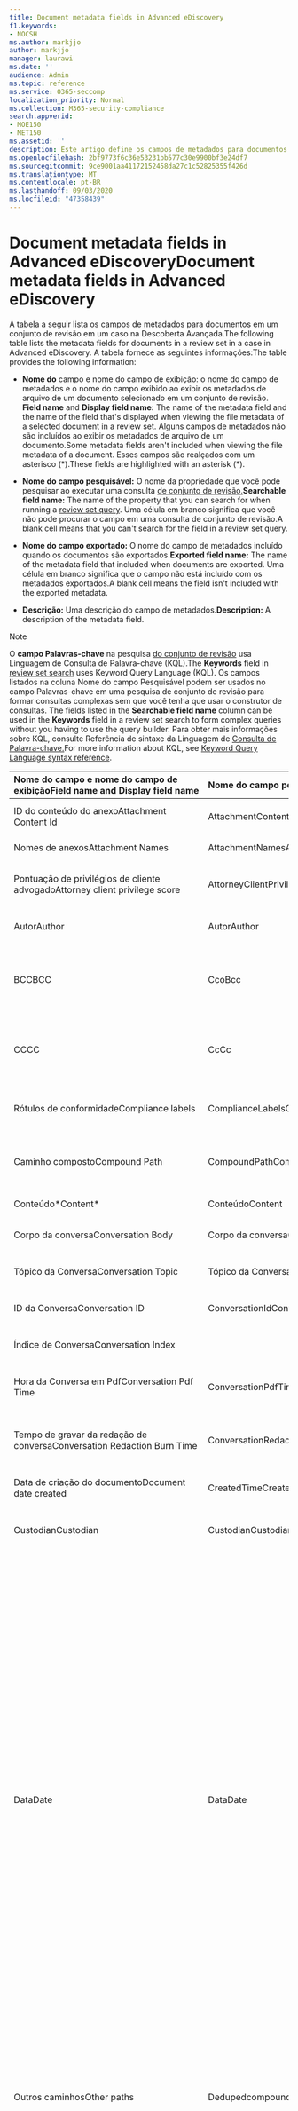 ```yaml
---
title: Document metadata fields in Advanced eDiscovery
f1.keywords:
- NOCSH
ms.author: markjjo
author: markjjo
manager: laurawi
ms.date: ''
audience: Admin
ms.topic: reference
ms.service: O365-seccomp
localization_priority: Normal
ms.collection: M365-security-compliance
search.appverid:
- MOE150
- MET150
ms.assetid: ''
description: Este artigo define os campos de metadados para documentos em um conjunto de revisão em um caso de Descoberta Avançada no Microsoft 365.
ms.openlocfilehash: 2bf9773f6c36e53231bb577c30e9900bf3e24df7
ms.sourcegitcommit: 9ce9001aa41172152458da27c1c52825355f426d
ms.translationtype: MT
ms.contentlocale: pt-BR
ms.lasthandoff: 09/03/2020
ms.locfileid: "47358439"
---
```

# <a name="document-metadata-fields-in-advanced-ediscovery"></a><span data-ttu-id="86519-103">Document metadata fields in Advanced eDiscovery</span><span class="sxs-lookup"><span data-stu-id="86519-103">Document metadata fields in Advanced eDiscovery</span></span>

<span data-ttu-id="86519-104">A tabela a seguir lista os campos de metadados para documentos em um conjunto de revisão em um caso na Descoberta Avançada.</span><span class="sxs-lookup"><span data-stu-id="86519-104">The following table lists the metadata fields for documents in a review set in a case in Advanced eDiscovery.</span></span> <span data-ttu-id="86519-105">A tabela fornece as seguintes informações:</span><span class="sxs-lookup"><span data-stu-id="86519-105">The table provides the following information:</span></span>

- <span data-ttu-id="86519-106">**Nome do** campo e nome do campo de exibição: o nome do campo de metadados e o nome do campo exibido ao exibir os metadados de arquivo de um documento selecionado em um conjunto de revisão. </span><span class="sxs-lookup"><span data-stu-id="86519-106">**Field name** and **Display field name:** The name of the metadata field and the name of the field that's displayed when viewing the file metadata of a selected document in a review set.</span></span> <span data-ttu-id="86519-107">Alguns campos de metadados não são incluídos ao exibir os metadados de arquivo de um documento.</span><span class="sxs-lookup"><span data-stu-id="86519-107">Some metadata fields aren't included when viewing the file metadata of a document.</span></span> <span data-ttu-id="86519-108">Esses campos são realçados com um asterisco (\*).</span><span class="sxs-lookup"><span data-stu-id="86519-108">These fields are highlighted with an asterisk (\*).</span></span>

- <span data-ttu-id="86519-109">**Nome do campo pesquisável:** O nome da propriedade que você pode pesquisar ao executar uma consulta [de conjunto de revisão.](review-set-search.md)</span><span class="sxs-lookup"><span data-stu-id="86519-109">**Searchable field name:** The name of the property that you can search for when running a [review set query](review-set-search.md).</span></span> <span data-ttu-id="86519-110">Uma célula em branco significa que você não pode procurar o campo em uma consulta de conjunto de revisão.</span><span class="sxs-lookup"><span data-stu-id="86519-110">A blank cell means that you can't search for the field in a review set query.</span></span>

- <span data-ttu-id="86519-111">**Nome do campo exportado:** O nome do campo de metadados incluído quando os documentos são exportados.</span><span class="sxs-lookup"><span data-stu-id="86519-111">**Exported field name:** The name of the metadata field that included when documents are exported.</span></span>  <span data-ttu-id="86519-112">Uma célula em branco significa que o campo não está incluído com os metadados exportados.</span><span class="sxs-lookup"><span data-stu-id="86519-112">A blank cell means the field isn't included with the exported metadata.</span></span>

- <span data-ttu-id="86519-113">**Descrição:** Uma descrição do campo de metadados.</span><span class="sxs-lookup"><span data-stu-id="86519-113">**Description:** A description of the metadata field.</span></span>

> [!NOTE]
> <span data-ttu-id="86519-114">O **campo Palavras-chave** na pesquisa [do conjunto de revisão](https://docs.microsoft.com/microsoft-365/compliance/review-set-search) usa Linguagem de Consulta de Palavra-chave (KQL).</span><span class="sxs-lookup"><span data-stu-id="86519-114">The **Keywords** field in [review set search](https://docs.microsoft.com/microsoft-365/compliance/review-set-search) uses Keyword Query Language (KQL).</span></span> <span data-ttu-id="86519-115">Os campos listados na coluna Nome do campo Pesquisável podem ser usados no campo Palavras-chave em uma pesquisa de conjunto de revisão para formar consultas complexas sem que você tenha que usar o construtor de consultas.  </span><span class="sxs-lookup"><span data-stu-id="86519-115">The fields listed in the **Searchable field name** column can be used in the **Keywords** field in a review set search to form complex queries without you having to use the query builder.</span></span> <span data-ttu-id="86519-116">Para obter mais informações sobre KQL, consulte Referência de sintaxe da Linguagem de [Consulta de Palavra-chave.](https://go.microsoft.com/fwlink/?LinkId=269603)</span><span class="sxs-lookup"><span data-stu-id="86519-116">For more information about KQL, see [Keyword Query Language syntax reference](https://go.microsoft.com/fwlink/?LinkId=269603).</span></span>

|<span data-ttu-id="86519-117">**Nome do campo** e **nome do campo de exibição**</span><span class="sxs-lookup"><span data-stu-id="86519-117">**Field name** and **Display field name**</span></span>|<span data-ttu-id="86519-118">**Nome do campo pesquisável**</span><span class="sxs-lookup"><span data-stu-id="86519-118">**Searchable field name**</span></span>|<span data-ttu-id="86519-119">**Nome do campo exportado**</span><span class="sxs-lookup"><span data-stu-id="86519-119">**Exported field name**</span></span>|<span data-ttu-id="86519-120">**Descrição**</span><span class="sxs-lookup"><span data-stu-id="86519-120">**Description**</span></span>|
|:-----|:-----|:-----|:-----|
|<span data-ttu-id="86519-121">ID do conteúdo do anexo</span><span class="sxs-lookup"><span data-stu-id="86519-121">Attachment Content Id</span></span>|<span data-ttu-id="86519-122">AttachmentContentId</span><span class="sxs-lookup"><span data-stu-id="86519-122">AttachmentContentId</span></span>||<span data-ttu-id="86519-123">ID do conteúdo do anexo do item.</span><span class="sxs-lookup"><span data-stu-id="86519-123">Attachment content Id of the item.</span></span>|
|<span data-ttu-id="86519-124">Nomes de anexos</span><span class="sxs-lookup"><span data-stu-id="86519-124">Attachment Names</span></span>|<span data-ttu-id="86519-125">AttachmentNames</span><span class="sxs-lookup"><span data-stu-id="86519-125">AttachmentNames</span></span>|<span data-ttu-id="86519-126">Attachment_Names</span><span class="sxs-lookup"><span data-stu-id="86519-126">Attachment_Names</span></span>|<span data-ttu-id="86519-127">Lista de nomes de anexos.</span><span class="sxs-lookup"><span data-stu-id="86519-127">List of names of attachments.</span></span>|
|<span data-ttu-id="86519-128">Pontuação de privilégios de cliente advogado</span><span class="sxs-lookup"><span data-stu-id="86519-128">Attorney client privilege score</span></span>|<span data-ttu-id="86519-129">AttorneyClientPrivilegeScore</span><span class="sxs-lookup"><span data-stu-id="86519-129">AttorneyClientPrivilegeScore</span></span>||<span data-ttu-id="86519-130">Pontuação de conteúdo do modelo de privilégio advogado-cliente.</span><span class="sxs-lookup"><span data-stu-id="86519-130">Attorney-client privilege model content score.</span></span>|
|<span data-ttu-id="86519-131">Autor</span><span class="sxs-lookup"><span data-stu-id="86519-131">Author</span></span>|<span data-ttu-id="86519-132">Autor</span><span class="sxs-lookup"><span data-stu-id="86519-132">Author</span></span>|<span data-ttu-id="86519-133">Doc_authors</span><span class="sxs-lookup"><span data-stu-id="86519-133">Doc_authors</span></span>|<span data-ttu-id="86519-134">Autor dos metadados do documento.</span><span class="sxs-lookup"><span data-stu-id="86519-134">Author from the document metadata.</span></span>|
|<span data-ttu-id="86519-135">BCC</span><span class="sxs-lookup"><span data-stu-id="86519-135">BCC</span></span>|<span data-ttu-id="86519-136">Cco</span><span class="sxs-lookup"><span data-stu-id="86519-136">Bcc</span></span>|<span data-ttu-id="86519-137">Email_bcc</span><span class="sxs-lookup"><span data-stu-id="86519-137">Email_bcc</span></span>|<span data-ttu-id="86519-138">Campo Cc para tipos de mensagem.</span><span class="sxs-lookup"><span data-stu-id="86519-138">Bcc field for message types.</span></span> <span data-ttu-id="86519-139">O formato é **DisplayName \<SMTPAddress>**.</span><span class="sxs-lookup"><span data-stu-id="86519-139">Format is **DisplayName \<SMTPAddress>**.</span></span>|
|<span data-ttu-id="86519-140">CC</span><span class="sxs-lookup"><span data-stu-id="86519-140">CC</span></span>|<span data-ttu-id="86519-141">Cc</span><span class="sxs-lookup"><span data-stu-id="86519-141">Cc</span></span>|<span data-ttu-id="86519-142">Email_cc</span><span class="sxs-lookup"><span data-stu-id="86519-142">Email_cc</span></span>|<span data-ttu-id="86519-143">Campo Cc para tipos de mensagem.</span><span class="sxs-lookup"><span data-stu-id="86519-143">Cc field for message types.</span></span> <span data-ttu-id="86519-144">O formato é **DisplayName \<SMTPAddress>**.</span><span class="sxs-lookup"><span data-stu-id="86519-144">Format is **DisplayName \<SMTPAddress>**.</span></span>|
|<span data-ttu-id="86519-145">Rótulos de conformidade</span><span class="sxs-lookup"><span data-stu-id="86519-145">Compliance labels</span></span>|<span data-ttu-id="86519-146">ComplianceLabels</span><span class="sxs-lookup"><span data-stu-id="86519-146">ComplianceLabels</span></span>|<span data-ttu-id="86519-147">Compliance_labels</span><span class="sxs-lookup"><span data-stu-id="86519-147">Compliance_labels</span></span>|<span data-ttu-id="86519-148">[Rótulos de](retention.md) retenção aplicados ao conteúdo no Office 365.</span><span class="sxs-lookup"><span data-stu-id="86519-148">[Retention labels](retention.md) applied to content in Office 365.</span></span>|
|<span data-ttu-id="86519-149">Caminho composto</span><span class="sxs-lookup"><span data-stu-id="86519-149">Compound Path</span></span>|<span data-ttu-id="86519-150">CompoundPath</span><span class="sxs-lookup"><span data-stu-id="86519-150">CompoundPath</span></span>|<span data-ttu-id="86519-151">Compound_path</span><span class="sxs-lookup"><span data-stu-id="86519-151">Compound_path</span></span>|<span data-ttu-id="86519-152">Caminho acessível para humanos que descreve a origem do item.</span><span class="sxs-lookup"><span data-stu-id="86519-152">Human readable path that describes the source of the item.</span></span>|
|<span data-ttu-id="86519-153">Conteúdo\*</span><span class="sxs-lookup"><span data-stu-id="86519-153">Content\*</span></span>|<span data-ttu-id="86519-154">Conteúdo</span><span class="sxs-lookup"><span data-stu-id="86519-154">Content</span></span>||<span data-ttu-id="86519-155">Texto extraído do item.</span><span class="sxs-lookup"><span data-stu-id="86519-155">Extracted text of the item.</span></span>|
|<span data-ttu-id="86519-156">Corpo da conversa</span><span class="sxs-lookup"><span data-stu-id="86519-156">Conversation Body</span></span>|<span data-ttu-id="86519-157">Corpo da conversa</span><span class="sxs-lookup"><span data-stu-id="86519-157">Conversation Body</span></span>||<span data-ttu-id="86519-158">Corpo da conversa do item.</span><span class="sxs-lookup"><span data-stu-id="86519-158">Conversation body of the item.</span></span>|
|<span data-ttu-id="86519-159">Tópico da Conversa</span><span class="sxs-lookup"><span data-stu-id="86519-159">Conversation Topic</span></span>|<span data-ttu-id="86519-160">Tópico da Conversa</span><span class="sxs-lookup"><span data-stu-id="86519-160">Conversation Topic</span></span>||<span data-ttu-id="86519-161">Tópico de conversa do item.</span><span class="sxs-lookup"><span data-stu-id="86519-161">Conversation topic of the item.</span></span>|
|<span data-ttu-id="86519-162">ID da Conversa</span><span class="sxs-lookup"><span data-stu-id="86519-162">Conversation ID</span></span>|<span data-ttu-id="86519-163">ConversationId</span><span class="sxs-lookup"><span data-stu-id="86519-163">ConversationId</span></span>|<span data-ttu-id="86519-164">Conversation_ID</span><span class="sxs-lookup"><span data-stu-id="86519-164">Conversation_ID</span></span>|<span data-ttu-id="86519-165">ID da conversa da mensagem.</span><span class="sxs-lookup"><span data-stu-id="86519-165">Conversation Id from the message.</span></span>|
|<span data-ttu-id="86519-166">Índice de Conversa</span><span class="sxs-lookup"><span data-stu-id="86519-166">Conversation Index</span></span>||<span data-ttu-id="86519-167">Conversation_index</span><span class="sxs-lookup"><span data-stu-id="86519-167">Conversation_index</span></span>|<span data-ttu-id="86519-168">Índice de conversa da mensagem.</span><span class="sxs-lookup"><span data-stu-id="86519-168">Conversation index from the message.</span></span>|
|<span data-ttu-id="86519-169">Hora da Conversa em Pdf</span><span class="sxs-lookup"><span data-stu-id="86519-169">Conversation Pdf Time</span></span>|<span data-ttu-id="86519-170">ConversationPdfTime</span><span class="sxs-lookup"><span data-stu-id="86519-170">ConversationPdfTime</span></span>||<span data-ttu-id="86519-171">Data em que a versão em PDF da conversa foi criada.</span><span class="sxs-lookup"><span data-stu-id="86519-171">Date when the PDF version of the conversation was created.</span></span>|
|<span data-ttu-id="86519-172">Tempo de gravar da redação de conversa</span><span class="sxs-lookup"><span data-stu-id="86519-172">Conversation Redaction Burn Time</span></span>|<span data-ttu-id="86519-173">ConversationRedactionBurnTime</span><span class="sxs-lookup"><span data-stu-id="86519-173">ConversationRedactionBurnTime</span></span>||<span data-ttu-id="86519-174">Data em que a versão em PDF da conversa foi criada para Chat.</span><span class="sxs-lookup"><span data-stu-id="86519-174">Date when the PDF version of the conversation was created for Chat.</span></span>|
|<span data-ttu-id="86519-175">Data de criação do documento</span><span class="sxs-lookup"><span data-stu-id="86519-175">Document date created</span></span>|<span data-ttu-id="86519-176">CreatedTime</span><span class="sxs-lookup"><span data-stu-id="86519-176">CreatedTime</span></span>|<span data-ttu-id="86519-177">Doc_date_created</span><span class="sxs-lookup"><span data-stu-id="86519-177">Doc_date_created</span></span>|<span data-ttu-id="86519-178">Criar data a partir de metadados do documento.</span><span class="sxs-lookup"><span data-stu-id="86519-178">Create date from document metadata.</span></span>|
|<span data-ttu-id="86519-179">Custodian</span><span class="sxs-lookup"><span data-stu-id="86519-179">Custodian</span></span>|<span data-ttu-id="86519-180">Custodian</span><span class="sxs-lookup"><span data-stu-id="86519-180">Custodian</span></span>|<span data-ttu-id="86519-181">Custodian</span><span class="sxs-lookup"><span data-stu-id="86519-181">Custodian</span></span>|<span data-ttu-id="86519-182">Nome do custodiatário ao que o item estava associado.</span><span class="sxs-lookup"><span data-stu-id="86519-182">Name of the custodian the item was associated with.</span></span>|
|<span data-ttu-id="86519-183">Data</span><span class="sxs-lookup"><span data-stu-id="86519-183">Date</span></span>|<span data-ttu-id="86519-184">Data</span><span class="sxs-lookup"><span data-stu-id="86519-184">Date</span></span>|<span data-ttu-id="86519-185">Data</span><span class="sxs-lookup"><span data-stu-id="86519-185">Date</span></span>|<span data-ttu-id="86519-186">Data é um campo calculado que depende do tipo de arquivo.</span><span class="sxs-lookup"><span data-stu-id="86519-186">Date is a computed field that depends on the file type.</span></span><br /><br /><span data-ttu-id="86519-187">Email: Data de envio</span><span class="sxs-lookup"><span data-stu-id="86519-187">Email: Sent date</span></span><br /><span data-ttu-id="86519-188">Anexos de email: data da última modificação do documento; se não estiver disponível, a data de envio do pai</span><span class="sxs-lookup"><span data-stu-id="86519-188">Email attachments: Last modified date of the document;if not available, the parent's Sent date</span></span><br /><span data-ttu-id="86519-189">Documentos incorporados: data da última modificação do documento; se não estiver disponível, a data da última modificação do pai</span><span class="sxs-lookup"><span data-stu-id="86519-189">Embedded documents: Last modified date of the document; if not available, the parent's last modified date</span></span><br /><span data-ttu-id="86519-190">Documentos SPO (inclui anexos modernos): data da última modificação do SharePoint; se não estiver disponível, os documentos foram modificados pela última vez</span><span class="sxs-lookup"><span data-stu-id="86519-190">SPO documents (includes modern attachments): SharePoint Last modified date; if not available, the documents last modified date</span></span><br /><span data-ttu-id="86519-191">Documentos que não são do Office 365: Data da última modificação</span><span class="sxs-lookup"><span data-stu-id="86519-191">Non-Office 365 documents: Last modified date</span></span><br /><span data-ttu-id="86519-192">Reuniões: Data de início da reunião</span><span class="sxs-lookup"><span data-stu-id="86519-192">Meetings: Meeting start date</span></span><br /><span data-ttu-id="86519-193">VoiceMail: Data de enviado</span><span class="sxs-lookup"><span data-stu-id="86519-193">VoiceMail: Sent date</span></span><br /><span data-ttu-id="86519-194">IM: Data de enviado</span><span class="sxs-lookup"><span data-stu-id="86519-194">IM: Sent date</span></span>|
|<span data-ttu-id="86519-195">Outros caminhos</span><span class="sxs-lookup"><span data-stu-id="86519-195">Other paths</span></span>|<span data-ttu-id="86519-196">Dedupedcompoundpath</span><span class="sxs-lookup"><span data-stu-id="86519-196">Dedupedcompoundpath</span></span>|<span data-ttu-id="86519-197">Deduped_compound_path</span><span class="sxs-lookup"><span data-stu-id="86519-197">Deduped_compound_path</span></span>|<span data-ttu-id="86519-198">Lista de caminhos compostos de documentos que são duplicatas exatas (email: com base no conteúdo, documentos: com base no hash).</span><span class="sxs-lookup"><span data-stu-id="86519-198">List of compound paths of documents that are exact duplicates (email: based on content, documents: based on hash).</span></span>|
|<span data-ttu-id="86519-199">Outros custodiantes</span><span class="sxs-lookup"><span data-stu-id="86519-199">Other custodians</span></span>|<span data-ttu-id="86519-200">DedupedCustodians</span><span class="sxs-lookup"><span data-stu-id="86519-200">DedupedCustodians</span></span>|<span data-ttu-id="86519-201">Deduped_custodians</span><span class="sxs-lookup"><span data-stu-id="86519-201">Deduped_custodians</span></span>|<span data-ttu-id="86519-202">Lista de custodiantes de documentos que são duplicatas exatas (para email, com base no conteúdo; para documentos, com base no hash).</span><span class="sxs-lookup"><span data-stu-id="86519-202">List of custodians of documents that are exact duplicates (for email, based on content; for documents, based on hash).</span></span>|
|<span data-ttu-id="86519-203">Outras IDs de arquivo</span><span class="sxs-lookup"><span data-stu-id="86519-203">Other file IDs</span></span>|<span data-ttu-id="86519-204">DedupedFileIds</span><span class="sxs-lookup"><span data-stu-id="86519-204">DedupedFileIds</span></span>|<span data-ttu-id="86519-205">Deduped_file_IDs</span><span class="sxs-lookup"><span data-stu-id="86519-205">Deduped_file_IDs</span></span>|<span data-ttu-id="86519-206">Lista de IDs de arquivo de documentos que são duplicatas exatas (para email, com base no conteúdo; para documentos, com base no hash).</span><span class="sxs-lookup"><span data-stu-id="86519-206">List of file IDs of documents that are exact duplicates (for email, based on content; for documents, based on hash).</span></span>|
|<span data-ttu-id="86519-207">Comentários do documento</span><span class="sxs-lookup"><span data-stu-id="86519-207">Document comments</span></span>|<span data-ttu-id="86519-208">DocComments</span><span class="sxs-lookup"><span data-stu-id="86519-208">DocComments</span></span>|<span data-ttu-id="86519-209">Doc_comments</span><span class="sxs-lookup"><span data-stu-id="86519-209">Doc_comments</span></span>|<span data-ttu-id="86519-210">Comentários dos metadados do documento.</span><span class="sxs-lookup"><span data-stu-id="86519-210">Comments from the document metadata.</span></span>|
|<span data-ttu-id="86519-211">Empresa do documento</span><span class="sxs-lookup"><span data-stu-id="86519-211">Document company</span></span>||<span data-ttu-id="86519-212">Doc_company</span><span class="sxs-lookup"><span data-stu-id="86519-212">Doc_company</span></span>|<span data-ttu-id="86519-213">Empresa dos metadados do documento.</span><span class="sxs-lookup"><span data-stu-id="86519-213">Company from the document metadata.</span></span>|
|<span data-ttu-id="86519-214">DocIndex\*</span><span class="sxs-lookup"><span data-stu-id="86519-214">DocIndex\*</span></span>|||<span data-ttu-id="86519-215">O índice na família.</span><span class="sxs-lookup"><span data-stu-id="86519-215">The index in the family.</span></span> <span data-ttu-id="86519-216">**-1** ou **0** significa que é a raiz.</span><span class="sxs-lookup"><span data-stu-id="86519-216">**-1** or **0** means it is the root.</span></span>|
|<span data-ttu-id="86519-217">Palavras-chave do documento</span><span class="sxs-lookup"><span data-stu-id="86519-217">Document keywords</span></span>||<span data-ttu-id="86519-218">Doc_keywords</span><span class="sxs-lookup"><span data-stu-id="86519-218">Doc_keywords</span></span>|<span data-ttu-id="86519-219">Palavras-chave dos metadados do documento.</span><span class="sxs-lookup"><span data-stu-id="86519-219">Keywords from the document metadata.</span></span>|
|<span data-ttu-id="86519-220">Documento modificado por</span><span class="sxs-lookup"><span data-stu-id="86519-220">Document modified by</span></span>||<span data-ttu-id="86519-221">Doc_modified_by</span><span class="sxs-lookup"><span data-stu-id="86519-221">Doc_modified_by</span></span>|<span data-ttu-id="86519-222">Data da última modificação dos metadados do documento.</span><span class="sxs-lookup"><span data-stu-id="86519-222">Last modified date by from document metadata.</span></span>|
|<span data-ttu-id="86519-223">Revisão de Documento</span><span class="sxs-lookup"><span data-stu-id="86519-223">Document Revision</span></span>||<span data-ttu-id="86519-224">Doc_revision</span><span class="sxs-lookup"><span data-stu-id="86519-224">Doc_revision</span></span>|<span data-ttu-id="86519-225">Revisão dos metadados do documento.</span><span class="sxs-lookup"><span data-stu-id="86519-225">Revision from the document metadata.</span></span>|
|<span data-ttu-id="86519-226">Assunto do documento</span><span class="sxs-lookup"><span data-stu-id="86519-226">Document subject</span></span>||<span data-ttu-id="86519-227">Doc_subject</span><span class="sxs-lookup"><span data-stu-id="86519-227">Doc_subject</span></span>|<span data-ttu-id="86519-228">Assunto dos metadados do documento.</span><span class="sxs-lookup"><span data-stu-id="86519-228">Subject from the document metadata.</span></span>|
|<span data-ttu-id="86519-229">Modelo de documento</span><span class="sxs-lookup"><span data-stu-id="86519-229">Document template</span></span>||<span data-ttu-id="86519-230">Doc_template</span><span class="sxs-lookup"><span data-stu-id="86519-230">Doc_template</span></span>|<span data-ttu-id="86519-231">Modelo dos metadados do documento.</span><span class="sxs-lookup"><span data-stu-id="86519-231">Template from the document metadata.</span></span>|
|<span data-ttu-id="86519-232">Tema dominante</span><span class="sxs-lookup"><span data-stu-id="86519-232">Dominant theme</span></span>|<span data-ttu-id="86519-233">DominantTheme</span><span class="sxs-lookup"><span data-stu-id="86519-233">DominantTheme</span></span>|<span data-ttu-id="86519-234">Dominant_theme</span><span class="sxs-lookup"><span data-stu-id="86519-234">Dominant_theme</span></span>|<span data-ttu-id="86519-235">Tema dominante conforme calculado para análise.</span><span class="sxs-lookup"><span data-stu-id="86519-235">Dominant theme as calculated for analytics.</span></span>|
|<span data-ttu-id="86519-236">Subconjunto duplicado</span><span class="sxs-lookup"><span data-stu-id="86519-236">Duplicate subset</span></span>||<span data-ttu-id="86519-237">Duplicate_subset</span><span class="sxs-lookup"><span data-stu-id="86519-237">Duplicate_subset</span></span>|<span data-ttu-id="86519-238">ID de grupo para duplicatas exatas.</span><span class="sxs-lookup"><span data-stu-id="86519-238">Group ID for exact duplicates.</span></span>|
|<span data-ttu-id="86519-239">EmailAction\*</span><span class="sxs-lookup"><span data-stu-id="86519-239">EmailAction\*</span></span>||<span data-ttu-id="86519-240">Email_action</span><span class="sxs-lookup"><span data-stu-id="86519-240">Email_action</span></span>|<span data-ttu-id="86519-241">Os valores são **None**, **Reply** ou **Forward**; com base na linha de assunto de uma mensagem.</span><span class="sxs-lookup"><span data-stu-id="86519-241">Values are **None**, **Reply**, or **Forward**; based on the subject line of a message.</span></span>|
|<span data-ttu-id="86519-242">Recibo de entrega de email</span><span class="sxs-lookup"><span data-stu-id="86519-242">Email Delivery Receipt</span></span>||<span data-ttu-id="86519-243">Email_delivery_receipt</span><span class="sxs-lookup"><span data-stu-id="86519-243">Email_delivery_receipt</span></span>|<span data-ttu-id="86519-244">Endereço de email fornecido nos Internet Headers para confirmação de entrega.</span><span class="sxs-lookup"><span data-stu-id="86519-244">Email address supplied in Internet Headers for delivery receipt.</span></span>|
|<span data-ttu-id="86519-245">Importance</span><span class="sxs-lookup"><span data-stu-id="86519-245">Importance</span></span>|<span data-ttu-id="86519-246">EmailImportance</span><span class="sxs-lookup"><span data-stu-id="86519-246">EmailImportance</span></span>|<span data-ttu-id="86519-247">Email_importance</span><span class="sxs-lookup"><span data-stu-id="86519-247">Email_importance</span></span>|<span data-ttu-id="86519-248">Importância da mensagem: **0** - Baixa; **1** - Normal; **2** - Alto</span><span class="sxs-lookup"><span data-stu-id="86519-248">Importance of the message: **0** - Low; **1** - Normal; **2** - High</span></span>|
|<span data-ttu-id="86519-249">EmailLevel\*</span><span class="sxs-lookup"><span data-stu-id="86519-249">EmailLevel\*</span></span>||<span data-ttu-id="86519-250">Email_level</span><span class="sxs-lookup"><span data-stu-id="86519-250">Email_level</span></span>|<span data-ttu-id="86519-251">Indica o nível de uma mensagem dentro do thread de email ao que ela pertence; os anexos herdam o valor da mensagem pai.</span><span class="sxs-lookup"><span data-stu-id="86519-251">Indicates a message's level within the email thread it belongs to; attachments inherit its parent message's value.</span></span>|
|<span data-ttu-id="86519-252">ID da Mensagem de Email</span><span class="sxs-lookup"><span data-stu-id="86519-252">Email Message Id</span></span>||<span data-ttu-id="86519-253">Email_message_ID</span><span class="sxs-lookup"><span data-stu-id="86519-253">Email_message_ID</span></span>|<span data-ttu-id="86519-254">ID de mensagem da Internet da mensagem.</span><span class="sxs-lookup"><span data-stu-id="86519-254">Internet message Id from the message.</span></span>|
|<span data-ttu-id="86519-255">EmailReadReceipt\*</span><span class="sxs-lookup"><span data-stu-id="86519-255">EmailReadReceipt\*</span></span>||<span data-ttu-id="86519-256">Email_read_receipt</span><span class="sxs-lookup"><span data-stu-id="86519-256">Email_read_receipt</span></span>|<span data-ttu-id="86519-257">Endereço de email fornecido nos Internet Headers para confirmação de leitura.</span><span class="sxs-lookup"><span data-stu-id="86519-257">Email address supplied in Internet Headers for read receipt.</span></span>|
|<span data-ttu-id="86519-258">Segurança de Email</span><span class="sxs-lookup"><span data-stu-id="86519-258">Email Security</span></span>|<span data-ttu-id="86519-259">EmailSecurity</span><span class="sxs-lookup"><span data-stu-id="86519-259">EmailSecurity</span></span>|<span data-ttu-id="86519-260">Email_security</span><span class="sxs-lookup"><span data-stu-id="86519-260">Email_security</span></span>|<span data-ttu-id="86519-261">Configuração de segurança da mensagem: **0** - Nenhum; **1** - Assinado; **2** - Criptografado; **3** - Criptografado e assinado.</span><span class="sxs-lookup"><span data-stu-id="86519-261">Security setting of the message: **0** - None; **1** - Signed; **2** -  Encrypted; **3** -  Encrypted and signed.</span></span>|
|<span data-ttu-id="86519-262">Sensibilidade de Email</span><span class="sxs-lookup"><span data-stu-id="86519-262">Email Sensitivity</span></span>|<span data-ttu-id="86519-263">EmailSensitivity</span><span class="sxs-lookup"><span data-stu-id="86519-263">EmailSensitivity</span></span>|<span data-ttu-id="86519-264">email_sensitivity</span><span class="sxs-lookup"><span data-stu-id="86519-264">email_sensitivity</span></span>|<span data-ttu-id="86519-265">Configuração de sensibilidade da mensagem: **0** - Nenhum; **1** Pessoal; **2** - Particular; **3** - CompanyConfidential.</span><span class="sxs-lookup"><span data-stu-id="86519-265">Sensitivity setting of the message: **0** - None; **1** Personal; **2** - Private; **3** - CompanyConfidential.</span></span>|
|<span data-ttu-id="86519-266">Conjunto de emails</span><span class="sxs-lookup"><span data-stu-id="86519-266">Email set</span></span>|<span data-ttu-id="86519-267">EmailSet</span><span class="sxs-lookup"><span data-stu-id="86519-267">EmailSet</span></span>|<span data-ttu-id="86519-268">Email_set</span><span class="sxs-lookup"><span data-stu-id="86519-268">Email_set</span></span>|<span data-ttu-id="86519-269">ID do grupo para todas as mensagens no mesmo conjunto de emails.</span><span class="sxs-lookup"><span data-stu-id="86519-269">Group ID for all messages in the same email set.</span></span>|
|<span data-ttu-id="86519-270">EmailThread\*</span><span class="sxs-lookup"><span data-stu-id="86519-270">EmailThread\*</span></span>||<span data-ttu-id="86519-271">Email_thread</span><span class="sxs-lookup"><span data-stu-id="86519-271">Email_thread</span></span>|<span data-ttu-id="86519-272">Posição da mensagem dentro do conjunto de emails; consiste em IDs de nó da raiz para a mensagem atual e são separadas por pontos (.).</span><span class="sxs-lookup"><span data-stu-id="86519-272">Position of the message within the email set; consists of node IDs from the root to the current message and are separated by periods (.).</span></span>|
|<span data-ttu-id="86519-273">Tipo de conteúdo extraído</span><span class="sxs-lookup"><span data-stu-id="86519-273">Extracted content type</span></span>||<span data-ttu-id="86519-274">Extracted_content_type</span><span class="sxs-lookup"><span data-stu-id="86519-274">Extracted_content_type</span></span>|<span data-ttu-id="86519-275">Tipo de conteúdo extraído, na forma de tipo mime; por exemplo, **image/jpeg**</span><span class="sxs-lookup"><span data-stu-id="86519-275">Extracted content type, in the form of mime type; for example, **image/jpeg**</span></span>|
|<span data-ttu-id="86519-276">ExtractedTextLength\*</span><span class="sxs-lookup"><span data-stu-id="86519-276">ExtractedTextLength\*</span></span>||<span data-ttu-id="86519-277">Extracted_text_length</span><span class="sxs-lookup"><span data-stu-id="86519-277">Extracted_text_length</span></span>|<span data-ttu-id="86519-278">Número de caracteres no texto extraído.</span><span class="sxs-lookup"><span data-stu-id="86519-278">Number of characters in the extracted text.</span></span>|
|<span data-ttu-id="86519-279">Pontuação de relevância da família Problema de caso 1\*</span><span class="sxs-lookup"><span data-stu-id="86519-279">Family relevance score Case issue 1\*</span></span>||<span data-ttu-id="86519-280">Family_relevance_score_case_issue_1</span><span class="sxs-lookup"><span data-stu-id="86519-280">Family_relevance_score_case_issue_1</span></span>|<span data-ttu-id="86519-281">Pontuação de relevância da família Problema de caso 1 da Relevância.</span><span class="sxs-lookup"><span data-stu-id="86519-281">Family relevance score Case issue 1 from Relevance.</span></span>|
|<span data-ttu-id="86519-282">FamilyDuplicateSet\*</span><span class="sxs-lookup"><span data-stu-id="86519-282">FamilyDuplicateSet\*</span></span>||<span data-ttu-id="86519-283">Family_duplicate_set</span><span class="sxs-lookup"><span data-stu-id="86519-283">Family_duplicate_set</span></span>|<span data-ttu-id="86519-284">Identificador numérico para famílias que são duplicatas exatas umas das outras (mesmo conteúdo e todos os mesmos anexos).</span><span class="sxs-lookup"><span data-stu-id="86519-284">Numeric identifier for families that are exact duplicates of each other (same content and all the same attachments).</span></span>|
|<span data-ttu-id="86519-285">ID da Família</span><span class="sxs-lookup"><span data-stu-id="86519-285">Family ID</span></span>|<span data-ttu-id="86519-286">FamilyId</span><span class="sxs-lookup"><span data-stu-id="86519-286">FamilyId</span></span>|<span data-ttu-id="86519-287">Family_ID</span><span class="sxs-lookup"><span data-stu-id="86519-287">Family_ID</span></span>|<span data-ttu-id="86519-288">A ID de família reúne todos os itens; para email, isso inclui a mensagem e todos os anexos; para documentos, isso inclui o documento e todos os itens incorporados.</span><span class="sxs-lookup"><span data-stu-id="86519-288">Family Id groups together all items; for email, this includes the message and all attachments; for documents, this includes the document and any embedded items.</span></span>|
|<span data-ttu-id="86519-289">Tamanho da Família</span><span class="sxs-lookup"><span data-stu-id="86519-289">Family Size</span></span>||<span data-ttu-id="86519-290">Family_size</span><span class="sxs-lookup"><span data-stu-id="86519-290">Family_size</span></span>|<span data-ttu-id="86519-291">Número de documentos na família.</span><span class="sxs-lookup"><span data-stu-id="86519-291">Number of documents in the family.</span></span>|
|<span data-ttu-id="86519-292">Pontuação de relevância do arquivo Problema de caso 1\*</span><span class="sxs-lookup"><span data-stu-id="86519-292">File relevance score Case issue 1\*</span></span>||<span data-ttu-id="86519-293">File_relevance_score_case_issue_1</span><span class="sxs-lookup"><span data-stu-id="86519-293">File_relevance_score_case_issue_1</span></span>|<span data-ttu-id="86519-294">Pontuação de relevância do arquivo Problema de ocorrência 1 da Relevância.</span><span class="sxs-lookup"><span data-stu-id="86519-294">File relevance score Case issue 1 from Relevance.</span></span>|
|<span data-ttu-id="86519-295">Classe file</span><span class="sxs-lookup"><span data-stu-id="86519-295">File class</span></span>|<span data-ttu-id="86519-296">FileClass</span><span class="sxs-lookup"><span data-stu-id="86519-296">FileClass</span></span>|<span data-ttu-id="86519-297">File_class</span><span class="sxs-lookup"><span data-stu-id="86519-297">File_class</span></span>|<span data-ttu-id="86519-298">Para conteúdo do SharePoint e do OneDrive: **Documento**; para conteúdo do Exchange: **Email** ou **Anexo.**</span><span class="sxs-lookup"><span data-stu-id="86519-298">For content from SharePoint and OneDrive: **Document**; for content from Exchange: **Email** or **Attachment**.</span></span>|
|<span data-ttu-id="86519-299">ID do arquivo</span><span class="sxs-lookup"><span data-stu-id="86519-299">File ID</span></span>|<span data-ttu-id="86519-300">FileId</span><span class="sxs-lookup"><span data-stu-id="86519-300">FileId</span></span>|<span data-ttu-id="86519-301">File_ID</span><span class="sxs-lookup"><span data-stu-id="86519-301">File_ID</span></span>|<span data-ttu-id="86519-302">Identificador de documento exclusivo dentro da ocorrência.</span><span class="sxs-lookup"><span data-stu-id="86519-302">Document identifier unique within the case.</span></span>|
|<span data-ttu-id="86519-303">Data de criação do sistema de arquivos</span><span class="sxs-lookup"><span data-stu-id="86519-303">File system date created</span></span>||<span data-ttu-id="86519-304">File_system_date_created</span><span class="sxs-lookup"><span data-stu-id="86519-304">File_system_date_created</span></span>|<span data-ttu-id="86519-305">Data de criação do sistema de arquivos (aplica-se somente a dados que não são do Office 365).</span><span class="sxs-lookup"><span data-stu-id="86519-305">Created date from file system (only applies to non-Office 365 data).</span></span>|
|<span data-ttu-id="86519-306">Data de modificação do sistema de arquivos</span><span class="sxs-lookup"><span data-stu-id="86519-306">File system date modified</span></span>||<span data-ttu-id="86519-307">File_system_date_modified</span><span class="sxs-lookup"><span data-stu-id="86519-307">File_system_date_modified</span></span>|<span data-ttu-id="86519-308">Data de modificação do sistema de arquivos (aplica-se somente a dados que não são do Office 365).</span><span class="sxs-lookup"><span data-stu-id="86519-308">Modified date from file system (only applies to non-Office 365 data).</span></span>|
|<span data-ttu-id="86519-309">Tipo de arquivo</span><span class="sxs-lookup"><span data-stu-id="86519-309">File Type</span></span>|<span data-ttu-id="86519-310">FileType</span><span class="sxs-lookup"><span data-stu-id="86519-310">FileType</span></span>||<span data-ttu-id="86519-311">Tipo de arquivo do item com base na extensão do arquivo.</span><span class="sxs-lookup"><span data-stu-id="86519-311">File type of the item based on file extension.</span></span>|
|<span data-ttu-id="86519-312">ID do Grupo</span><span class="sxs-lookup"><span data-stu-id="86519-312">Group Id</span></span>| <span data-ttu-id="86519-313">GroupID</span><span class="sxs-lookup"><span data-stu-id="86519-313">GroupID</span></span>|  |<span data-ttu-id="86519-314">ID do grupo para conteúdo agrupado.</span><span class="sxs-lookup"><span data-stu-id="86519-314">Group ID for grouped content.</span></span>|
|<span data-ttu-id="86519-315">Tem anexo</span><span class="sxs-lookup"><span data-stu-id="86519-315">Has attachment</span></span>|<span data-ttu-id="86519-316">HasAttachment</span><span class="sxs-lookup"><span data-stu-id="86519-316">HasAttachment</span></span>|<span data-ttu-id="86519-317">Email_has_attachment</span><span class="sxs-lookup"><span data-stu-id="86519-317">Email_has_attachment</span></span>|<span data-ttu-id="86519-318">Indica se a mensagem tem anexos ou não.</span><span class="sxs-lookup"><span data-stu-id="86519-318">Indicates whether or not the message has attachments.</span></span>|
|<span data-ttu-id="86519-319">Tem advogado</span><span class="sxs-lookup"><span data-stu-id="86519-319">Has attorney</span></span>|<span data-ttu-id="86519-320">HasAttorney</span><span class="sxs-lookup"><span data-stu-id="86519-320">HasAttorney</span></span>||<span data-ttu-id="86519-321">**True** quando pelo menos um dos participantes é encontrado na lista de advogados; Caso contrário, o valor é **False**.</span><span class="sxs-lookup"><span data-stu-id="86519-321">**True** when at least one of the participants is found in the attorney list; otherwise, the value is **False**.</span></span>|
|<span data-ttu-id="86519-322">HasText\*</span><span class="sxs-lookup"><span data-stu-id="86519-322">HasText\*</span></span>||<span data-ttu-id="86519-323">Has_text</span><span class="sxs-lookup"><span data-stu-id="86519-323">Has_text</span></span>|<span data-ttu-id="86519-324">Indica se o item tem texto ou não; os valores possíveis **são True** e **False**.</span><span class="sxs-lookup"><span data-stu-id="86519-324">Indicates whether or not the item has text; possible values are **True** and **False**.</span></span>|
|<span data-ttu-id="86519-325">ID Imutável</span><span class="sxs-lookup"><span data-stu-id="86519-325">Immutable ID</span></span>||<span data-ttu-id="86519-326">Immutable_ID</span><span class="sxs-lookup"><span data-stu-id="86519-326">Immutable_ID</span></span>|<span data-ttu-id="86519-327">Essa ID é usada para identificar exclusivamente um documento dentro de um conjunto de revisão.</span><span class="sxs-lookup"><span data-stu-id="86519-327">This Id is used to uniquely identify a document within a review set.</span></span> <span data-ttu-id="86519-328">Esse campo não pode ser usado em uma pesquisa de conjunto de revisão e a ID não pode ser usada para acessar um documento em seu local nativo.</span><span class="sxs-lookup"><span data-stu-id="86519-328">This field can't be used in a review set search and the Id can't be used to access a document in its native location.</span></span>|
|<span data-ttu-id="86519-329">Tipo inclusivo</span><span class="sxs-lookup"><span data-stu-id="86519-329">Inclusive type</span></span>|<span data-ttu-id="86519-330">InclusiveType</span><span class="sxs-lookup"><span data-stu-id="86519-330">InclusiveType</span></span>|<span data-ttu-id="86519-331">Inclusive_type</span><span class="sxs-lookup"><span data-stu-id="86519-331">Inclusive_type</span></span>|<span data-ttu-id="86519-332">Tipo inclusivo calculado para análise: **0** - não inclusivo; **1** - inclusive; **2** - menos inclusivo; **3** - cópia inclusiva.</span><span class="sxs-lookup"><span data-stu-id="86519-332">Inclusive type calculated for analytics: **0** - not inclusive; **1** - inclusive; **2** - inclusive minus; **3** - inclusive copy.</span></span>|
|<span data-ttu-id="86519-333">Em Responder a ID</span><span class="sxs-lookup"><span data-stu-id="86519-333">In Reply To Id</span></span>||<span data-ttu-id="86519-334">In_reply_to_ID</span><span class="sxs-lookup"><span data-stu-id="86519-334">In_reply_to_ID</span></span>|<span data-ttu-id="86519-335">Em resposta à ID da mensagem.</span><span class="sxs-lookup"><span data-stu-id="86519-335">In reply to Id from the message.</span></span>|
|<span data-ttu-id="86519-336">É um anexo moderno</span><span class="sxs-lookup"><span data-stu-id="86519-336">Is modern attachment</span></span>| <span data-ttu-id="86519-337">IsModernAttachment</span><span class="sxs-lookup"><span data-stu-id="86519-337">IsModernAttachment</span></span>|  |<span data-ttu-id="86519-338">Esse arquivo é um anexo moderno ou um arquivo vinculado.</span><span class="sxs-lookup"><span data-stu-id="86519-338">This file is a modern attachment or linked file.</span></span>|
|<span data-ttu-id="86519-339">É da versão do documento</span><span class="sxs-lookup"><span data-stu-id="86519-339">Is from document version</span></span> | <span data-ttu-id="86519-340">IsFromDocumentVersion</span><span class="sxs-lookup"><span data-stu-id="86519-340">IsFromDocumentVersion</span></span> |  |<span data-ttu-id="86519-341">O documento atual é de uma versão diferente de outro documento.</span><span class="sxs-lookup"><span data-stu-id="86519-341">Current document is from a different version of another document.</span></span>|
|<span data-ttu-id="86519-342">É anexo de email</span><span class="sxs-lookup"><span data-stu-id="86519-342">Is email attachment</span></span> | <span data-ttu-id="86519-343">IsEmailAttachment</span><span class="sxs-lookup"><span data-stu-id="86519-343">IsEmailAttachment</span></span>|  |<span data-ttu-id="86519-344">Esse item é de um anexo de email que aparece como um item anexado à mensagem.</span><span class="sxs-lookup"><span data-stu-id="86519-344">This item is from an email attachment that shows up as an attached item to the message.</span></span>|
|<span data-ttu-id="86519-345">É anexo em linha</span><span class="sxs-lookup"><span data-stu-id="86519-345">Is inline attachment</span></span>| <span data-ttu-id="86519-346">IsInlineAttachment</span><span class="sxs-lookup"><span data-stu-id="86519-346">IsInlineAttachment</span></span>|  |<span data-ttu-id="86519-347">Isso foi anexado em linha e aparece no corpo da mensagem.</span><span class="sxs-lookup"><span data-stu-id="86519-347">This was attached inline and shows up in the body of the message.</span></span>|
|<span data-ttu-id="86519-348">É Representativo</span><span class="sxs-lookup"><span data-stu-id="86519-348">Is Representative</span></span>|<span data-ttu-id="86519-349">IsRepresentative</span><span class="sxs-lookup"><span data-stu-id="86519-349">IsRepresentative</span></span>|<span data-ttu-id="86519-350">Is_representative</span><span class="sxs-lookup"><span data-stu-id="86519-350">Is_representative</span></span>|<span data-ttu-id="86519-351">Um documento em cada conjunto de duplicatas exatas é marcado como representativo.</span><span class="sxs-lookup"><span data-stu-id="86519-351">One document in every set of exact duplicates is marked as representative.</span></span>|
|<span data-ttu-id="86519-352">Classe item</span><span class="sxs-lookup"><span data-stu-id="86519-352">Item class</span></span>|<span data-ttu-id="86519-353">ItemClass</span><span class="sxs-lookup"><span data-stu-id="86519-353">ItemClass</span></span>|<span data-ttu-id="86519-354">Item_class</span><span class="sxs-lookup"><span data-stu-id="86519-354">Item_class</span></span>|<span data-ttu-id="86519-355">Classe de item fornecida pelo servidor exchange; por exemplo, **IPM. Observação**</span><span class="sxs-lookup"><span data-stu-id="86519-355">Item class supplied by exchange server; for example, **IPM.Note**</span></span>|
|<span data-ttu-id="86519-356">Last modified date</span><span class="sxs-lookup"><span data-stu-id="86519-356">Last modified date</span></span>|<span data-ttu-id="86519-357">LastModifiedDate</span><span class="sxs-lookup"><span data-stu-id="86519-357">LastModifiedDate</span></span>|<span data-ttu-id="86519-358">Doc_date_modified</span><span class="sxs-lookup"><span data-stu-id="86519-358">Doc_date_modified</span></span>|<span data-ttu-id="86519-359">Data da última modificação dos metadados do documento.</span><span class="sxs-lookup"><span data-stu-id="86519-359">Last modified date from document metadata.</span></span>|
|<span data-ttu-id="86519-360">ID de carregamento</span><span class="sxs-lookup"><span data-stu-id="86519-360">Load ID</span></span>|<span data-ttu-id="86519-361">LoadId</span><span class="sxs-lookup"><span data-stu-id="86519-361">LoadId</span></span>|<span data-ttu-id="86519-362">Load_ID</span><span class="sxs-lookup"><span data-stu-id="86519-362">Load_ID</span></span>|<span data-ttu-id="86519-363">A ID do conjunto de carga no qual o item foi adicionado a um conjunto de revisão.</span><span class="sxs-lookup"><span data-stu-id="86519-363">The Id of the load set in which the item was added to a review set.</span></span>|
|<span data-ttu-id="86519-364">Localização</span><span class="sxs-lookup"><span data-stu-id="86519-364">Location</span></span>|<span data-ttu-id="86519-365">Localização</span><span class="sxs-lookup"><span data-stu-id="86519-365">Location</span></span>|<span data-ttu-id="86519-366">Localização</span><span class="sxs-lookup"><span data-stu-id="86519-366">Location</span></span>|<span data-ttu-id="86519-367">Cadeia de caracteres que indica o tipo de local de origem dos documentos.</span><span class="sxs-lookup"><span data-stu-id="86519-367">String that indicates the type of location that documents were sourced from.</span></span><br /><br /><span data-ttu-id="86519-368">**Dados importados** - dados que não são do Office 365</span><span class="sxs-lookup"><span data-stu-id="86519-368">**Imported Data** - Non-Office 365 data</span></span><br /><span data-ttu-id="86519-369">**Teams** - Microsoft Teams</span><span class="sxs-lookup"><span data-stu-id="86519-369">**Teams** - Microsoft Teams</span></span><br /><span data-ttu-id="86519-370">**Exchange** - Caixas de correio do Exchange</span><span class="sxs-lookup"><span data-stu-id="86519-370">**Exchange** - Exchange mailboxes</span></span><br /><span data-ttu-id="86519-371">**SharePoint** – sites do SharePoint</span><span class="sxs-lookup"><span data-stu-id="86519-371">**SharePoint** - SharePoint sites</span></span><br /><span data-ttu-id="86519-372">**OneDrive** - contas do OneDrive</span><span class="sxs-lookup"><span data-stu-id="86519-372">**OneDrive** - OneDrive accounts</span></span>|
|<span data-ttu-id="86519-373">Nome do local</span><span class="sxs-lookup"><span data-stu-id="86519-373">Location name</span></span>|<span data-ttu-id="86519-374">LocationName</span><span class="sxs-lookup"><span data-stu-id="86519-374">LocationName</span></span>|<span data-ttu-id="86519-375">Location_name</span><span class="sxs-lookup"><span data-stu-id="86519-375">Location_name</span></span>|<span data-ttu-id="86519-376">Cadeia de caracteres que identifica a origem do item.</span><span class="sxs-lookup"><span data-stu-id="86519-376">String that identifies the source of the item.</span></span> <span data-ttu-id="86519-377">Para o Exchange, esse será o endereço SMTP da caixa de correio; para o SharePoint e o OneDrive, a URL do conjunto de sites.</span><span class="sxs-lookup"><span data-stu-id="86519-377">For exchange, this will be the SMTP address of the mailbox; for SharePoint and OneDrive, the URL for the site collection.</span></span>|
|<span data-ttu-id="86519-378">Marcado como representante</span><span class="sxs-lookup"><span data-stu-id="86519-378">Marked as representative</span></span>|<span data-ttu-id="86519-379">MarkAsRepresentative</span><span class="sxs-lookup"><span data-stu-id="86519-379">MarkAsRepresentative</span></span>||<span data-ttu-id="86519-380">Um documento de cada conjunto de duplicatas exatas é marcado como representantes.</span><span class="sxs-lookup"><span data-stu-id="86519-380">One document from each set of exact duplicates is marked as representatives.</span></span>|
|<span data-ttu-id="86519-381">Marcado como pré-marcado Caso problema 1\*</span><span class="sxs-lookup"><span data-stu-id="86519-381">Marked as pre tagged Case issue 1\*</span></span>||<span data-ttu-id="86519-382">Marked_as_pre_tagged_Case_issue_1</span><span class="sxs-lookup"><span data-stu-id="86519-382">Marked_as_pre_tagged_Case_issue_1</span></span>|<span data-ttu-id="86519-383">Marcado como pré-marcado Caso problema 1 da Relevância.</span><span class="sxs-lookup"><span data-stu-id="86519-383">Marked as pre-tagged Case issue 1 from Relevance.</span></span>|
|<span data-ttu-id="86519-384">Marcado como problema de caso de semente 1\*</span><span class="sxs-lookup"><span data-stu-id="86519-384">Marked as seed Case issue 1\*</span></span>||<span data-ttu-id="86519-385">Marked_as_seed_Case_issue_1</span><span class="sxs-lookup"><span data-stu-id="86519-385">Marked_as_seed_Case_issue_1</span></span>|<span data-ttu-id="86519-386">Marcado como problema de caso de semente 1 da Relevância.</span><span class="sxs-lookup"><span data-stu-id="86519-386">Marked as seed Case issue 1 from Relevance.</span></span>|
|<span data-ttu-id="86519-387">Data de Término da Reunião</span><span class="sxs-lookup"><span data-stu-id="86519-387">Meeting End Date</span></span>|<span data-ttu-id="86519-388">MeetingEndDate</span><span class="sxs-lookup"><span data-stu-id="86519-388">MeetingEndDate</span></span>|<span data-ttu-id="86519-389">Meeting_end_date</span><span class="sxs-lookup"><span data-stu-id="86519-389">Meeting_end_date</span></span>|<span data-ttu-id="86519-390">Data de término da reunião para reuniões.</span><span class="sxs-lookup"><span data-stu-id="86519-390">Meeting end date for meetings.</span></span>|
|<span data-ttu-id="86519-391">Data de Início da Reunião</span><span class="sxs-lookup"><span data-stu-id="86519-391">Meeting Start Date</span></span>|<span data-ttu-id="86519-392">MeetingStartDate</span><span class="sxs-lookup"><span data-stu-id="86519-392">MeetingStartDate</span></span>|<span data-ttu-id="86519-393">Meeting_start_date</span><span class="sxs-lookup"><span data-stu-id="86519-393">Meeting_start_date</span></span>|<span data-ttu-id="86519-394">Data de início da reunião para reuniões.</span><span class="sxs-lookup"><span data-stu-id="86519-394">Meeting start date for meetings.</span></span>|
|<span data-ttu-id="86519-395">Tipo de mensagem</span><span class="sxs-lookup"><span data-stu-id="86519-395">Message kind</span></span>|<span data-ttu-id="86519-396">MessageKind</span><span class="sxs-lookup"><span data-stu-id="86519-396">MessageKind</span></span>|<span data-ttu-id="86519-397">Message_kind</span><span class="sxs-lookup"><span data-stu-id="86519-397">Message_kind</span></span>|<span data-ttu-id="86519-398">O tipo de mensagem a ser pesquisada.</span><span class="sxs-lookup"><span data-stu-id="86519-398">The type of message to search for.</span></span> <span data-ttu-id="86519-399">Valores **<br /> <br /> possíveis: contatos <br /> docs <br /> email <br /> externaldata <br /> faxes <br /> im <br /> diários <br /> reuniões <br /> microsoftteams** (retorna itens de chats, reuniões e chamadas no Microsoft Teams) **<br /> anotações <br /> postagens <br /> rssfeeds <br /> tasks <br /> voicemail**</span><span class="sxs-lookup"><span data-stu-id="86519-399">Possible values: **<br /><br />contacts <br />docs <br />email <br />externaldata <br />faxes <br />im <br />journals <br />meetings <br />microsoftteams** (returns items from chats, meetings, and calls in Microsoft Teams) **<br />notes <br />posts <br />rssfeeds <br />tasks <br />voicemail**</span></span>| 
|<span data-ttu-id="86519-400">Extensão Nativa</span><span class="sxs-lookup"><span data-stu-id="86519-400">Native Extension</span></span>|<span data-ttu-id="86519-401">NativeExtension</span><span class="sxs-lookup"><span data-stu-id="86519-401">NativeExtension</span></span>|<span data-ttu-id="86519-402">Native_extension</span><span class="sxs-lookup"><span data-stu-id="86519-402">Native_extension</span></span>|<span data-ttu-id="86519-403">Extensão nativa do item.</span><span class="sxs-lookup"><span data-stu-id="86519-403">Native extension of the item.</span></span>|
|<span data-ttu-id="86519-404">Nome do arquivo nativo</span><span class="sxs-lookup"><span data-stu-id="86519-404">Native file name</span></span>|<span data-ttu-id="86519-405">NativeFileName</span><span class="sxs-lookup"><span data-stu-id="86519-405">NativeFileName</span></span>|<span data-ttu-id="86519-406">Native_file_name</span><span class="sxs-lookup"><span data-stu-id="86519-406">Native_file_name</span></span>|<span data-ttu-id="86519-407">Nome de arquivo nativo do item.</span><span class="sxs-lookup"><span data-stu-id="86519-407">Native file name of the item.</span></span>|
|<span data-ttu-id="86519-408">NativeMD5</span><span class="sxs-lookup"><span data-stu-id="86519-408">NativeMD5</span></span>||<span data-ttu-id="86519-409">Native_MD5</span><span class="sxs-lookup"><span data-stu-id="86519-409">Native_MD5</span></span>|<span data-ttu-id="86519-410">Hash MD5 (valor de hash de 128 bits) do fluxo de arquivo.</span><span class="sxs-lookup"><span data-stu-id="86519-410">MD5 hash (128-bit hash value) of the file stream.</span></span>|
|<span data-ttu-id="86519-411">NativeSHA256</span><span class="sxs-lookup"><span data-stu-id="86519-411">NativeSHA256</span></span>||<span data-ttu-id="86519-412">Native_SHA_256</span><span class="sxs-lookup"><span data-stu-id="86519-412">Native_SHA_256</span></span>|<span data-ttu-id="86519-413">Hash SHA256 (valor de hash de 256 bits) do fluxo de arquivos.</span><span class="sxs-lookup"><span data-stu-id="86519-413">SHA256 hash (256-bit hash value) of the file stream.</span></span>|
|<span data-ttu-id="86519-414">Classificação de ND/ET: Excluindo anexos</span><span class="sxs-lookup"><span data-stu-id="86519-414">ND/ET Sort: Excluding attachments</span></span>|<span data-ttu-id="86519-415">NdEtSortExclAttach</span><span class="sxs-lookup"><span data-stu-id="86519-415">NdEtSortExclAttach</span></span>|<span data-ttu-id="86519-416">ND_ET_sort_excl_attach</span><span class="sxs-lookup"><span data-stu-id="86519-416">ND_ET_sort_excl_attach</span></span>|<span data-ttu-id="86519-417">Concatenação do conjunto de threads de email (ET) e conjunto de duplicatas próximas (ND).</span><span class="sxs-lookup"><span data-stu-id="86519-417">Concatenation of the email thread (ET) set and Near-duplicate (ND) set.</span></span> <span data-ttu-id="86519-418">Esse campo é usado para uma classificação eficiente no momento da revisão.</span><span class="sxs-lookup"><span data-stu-id="86519-418">This field is used for efficient sorting at review time.</span></span> <span data-ttu-id="86519-419">Um **D** é prefixado para conjuntos de ND e **um E** é prefixado para conjuntos ET.</span><span class="sxs-lookup"><span data-stu-id="86519-419">A **D** is prefixed to ND sets and an **E** is prefixed to ET sets.</span></span>|
|<span data-ttu-id="86519-420">Classificação de ND/ET: Incluindo anexos</span><span class="sxs-lookup"><span data-stu-id="86519-420">ND/ET Sort: Including attachments</span></span>|<span data-ttu-id="86519-421">NdEtSortInclAttach</span><span class="sxs-lookup"><span data-stu-id="86519-421">NdEtSortInclAttach</span></span>|<span data-ttu-id="86519-422">ND_ET_sort_incl_attach</span><span class="sxs-lookup"><span data-stu-id="86519-422">ND_ET_sort_incl_attach</span></span>|<span data-ttu-id="86519-423">Concatenação de um conjunto de threads de email (ET) e conjunto de ND (quase duplicados).</span><span class="sxs-lookup"><span data-stu-id="86519-423">Concatenation of an email thread (ET) set and near-duplicate (ND) set.</span></span> <span data-ttu-id="86519-424">Esse campo é usado para uma classificação eficiente no momento da revisão.</span><span class="sxs-lookup"><span data-stu-id="86519-424">This field is used for efficient sorting at review time.</span></span> <span data-ttu-id="86519-425">Um **D** é prefixado para conjuntos de ND e **um E** é prefixado para conjuntos ET.</span><span class="sxs-lookup"><span data-stu-id="86519-425">A **D** is prefixed to ND sets and an **E** is prefixed to ET sets.</span></span> <span data-ttu-id="86519-426">Cada item de email em um conjunto ET é seguido por seus anexos apropriados.</span><span class="sxs-lookup"><span data-stu-id="86519-426">Each email item in an ET set is followed by its appropriate attachments.</span></span>|
|<span data-ttu-id="86519-427">Pontuação de relevância normalizada Problema de caso 1</span><span class="sxs-lookup"><span data-stu-id="86519-427">Normalized relevance score Case issue 1</span></span>||<span data-ttu-id="86519-428">Normalized_relevance_score_case_issue_1</span><span class="sxs-lookup"><span data-stu-id="86519-428">Normalized_relevance_score_case_issue_1</span></span>|<span data-ttu-id="86519-429">Pontuação de relevância normalizada Problema de caso 1 da Relevância.</span><span class="sxs-lookup"><span data-stu-id="86519-429">Normalized relevance score Case issue 1 from Relevance.</span></span>|
|<span data-ttu-id="86519-430">Autores do O365</span><span class="sxs-lookup"><span data-stu-id="86519-430">O365 authors</span></span>||<span data-ttu-id="86519-431">O365_authors</span><span class="sxs-lookup"><span data-stu-id="86519-431">O365_authors</span></span>|<span data-ttu-id="86519-432">Autor do SharePoint.</span><span class="sxs-lookup"><span data-stu-id="86519-432">Author from SharePoint.</span></span>|
|<span data-ttu-id="86519-433">O365 criado por</span><span class="sxs-lookup"><span data-stu-id="86519-433">O365 created by</span></span>||<span data-ttu-id="86519-434">O365_created_by</span><span class="sxs-lookup"><span data-stu-id="86519-434">O365_created_by</span></span>|<span data-ttu-id="86519-435">Criado pelo SharePoint.</span><span class="sxs-lookup"><span data-stu-id="86519-435">Created by from SharePoint.</span></span>|
|<span data-ttu-id="86519-436">Data de criação do O365</span><span class="sxs-lookup"><span data-stu-id="86519-436">O365 date created</span></span>||<span data-ttu-id="86519-437">O365_date_created</span><span class="sxs-lookup"><span data-stu-id="86519-437">O365_date_created</span></span>|<span data-ttu-id="86519-438">Data de criação do SharePoint.</span><span class="sxs-lookup"><span data-stu-id="86519-438">Created date from SharePoint.</span></span>|
|<span data-ttu-id="86519-439">Data de modificação do O365</span><span class="sxs-lookup"><span data-stu-id="86519-439">O365 date modified</span></span>||<span data-ttu-id="86519-440">O365_date_modified</span><span class="sxs-lookup"><span data-stu-id="86519-440">O365_date_modified</span></span>|<span data-ttu-id="86519-441">Data da última modificação do SharePoint.</span><span class="sxs-lookup"><span data-stu-id="86519-441">Last modified date from SharePoint.</span></span>|
|<span data-ttu-id="86519-442">O365 modificado por</span><span class="sxs-lookup"><span data-stu-id="86519-442">O365 modified by</span></span>||<span data-ttu-id="86519-443">O365_modified_by</span><span class="sxs-lookup"><span data-stu-id="86519-443">O365_modified_by</span></span>|<span data-ttu-id="86519-444">Modificado pelo SharePoint.</span><span class="sxs-lookup"><span data-stu-id="86519-444">Modified by from SharePoint.</span></span>|
|<span data-ttu-id="86519-445">ID do pai</span><span class="sxs-lookup"><span data-stu-id="86519-445">Parent ID</span></span>|<span data-ttu-id="86519-446">ParentId</span><span class="sxs-lookup"><span data-stu-id="86519-446">ParentId</span></span>|<span data-ttu-id="86519-447">Parent_ID</span><span class="sxs-lookup"><span data-stu-id="86519-447">Parent_ID</span></span>|<span data-ttu-id="86519-448">ID do pai do item.</span><span class="sxs-lookup"><span data-stu-id="86519-448">Id of the item's parent.</span></span>|
|<span data-ttu-id="86519-449">ParentNode</span><span class="sxs-lookup"><span data-stu-id="86519-449">ParentNode</span></span>||<span data-ttu-id="86519-450">Parent_node</span><span class="sxs-lookup"><span data-stu-id="86519-450">Parent_node</span></span>|<span data-ttu-id="86519-451">A mensagem de email anterior mais próxima no thread de email.</span><span class="sxs-lookup"><span data-stu-id="86519-451">The closest preceding email message in the email thread.</span></span>|
|<span data-ttu-id="86519-452">Caminho pai</span><span class="sxs-lookup"><span data-stu-id="86519-452">Parent path</span></span>|<span data-ttu-id="86519-453">ParentPath</span><span class="sxs-lookup"><span data-stu-id="86519-453">ParentPath</span></span>|<span data-ttu-id="86519-454">Parent_path</span><span class="sxs-lookup"><span data-stu-id="86519-454">Parent_path</span></span>|<span data-ttu-id="86519-455">Caminho composto do pai direto do item.</span><span class="sxs-lookup"><span data-stu-id="86519-455">Compound path of the direct parent of the item.</span></span>|
|<span data-ttu-id="86519-456">Domínios do participante</span><span class="sxs-lookup"><span data-stu-id="86519-456">Participant domains</span></span>|<span data-ttu-id="86519-457">ParticipantDomains</span><span class="sxs-lookup"><span data-stu-id="86519-457">ParticipantDomains</span></span>|<span data-ttu-id="86519-458">Email_participant_domains</span><span class="sxs-lookup"><span data-stu-id="86519-458">Email_participant_domains</span></span>|<span data-ttu-id="86519-459">Lista de todos os domínios de participantes de uma mensagem.</span><span class="sxs-lookup"><span data-stu-id="86519-459">List of all domains of participants of a message.</span></span>|
|<span data-ttu-id="86519-460">Participantes</span><span class="sxs-lookup"><span data-stu-id="86519-460">Participants</span></span>|<span data-ttu-id="86519-461">Participantes</span><span class="sxs-lookup"><span data-stu-id="86519-461">Participants</span></span>|<span data-ttu-id="86519-462">Email_participants</span><span class="sxs-lookup"><span data-stu-id="86519-462">Email_participants</span></span>|<span data-ttu-id="86519-463">Lista de todos os participantes de uma mensagem; por exemplo, Remetente, Para, Cc, Cc.</span><span class="sxs-lookup"><span data-stu-id="86519-463">List of all participants of a message; for example, Sender, To, Cc, Bcc.</span></span>|
|<span data-ttu-id="86519-464">ID do pivô</span><span class="sxs-lookup"><span data-stu-id="86519-464">Pivot ID</span></span>|<span data-ttu-id="86519-465">PivotId</span><span class="sxs-lookup"><span data-stu-id="86519-465">PivotId</span></span>|<span data-ttu-id="86519-466">Pivot_ID</span><span class="sxs-lookup"><span data-stu-id="86519-466">Pivot_ID</span></span>|<span data-ttu-id="86519-467">A ID de um pivô.</span><span class="sxs-lookup"><span data-stu-id="86519-467">The ID of a pivot.</span></span>|
|<span data-ttu-id="86519-468">Potencialmente privilegiado</span><span class="sxs-lookup"><span data-stu-id="86519-468">Potentially privileged</span></span>|<span data-ttu-id="86519-469">PotentiallyPrivileged</span><span class="sxs-lookup"><span data-stu-id="86519-469">PotentiallyPrivileged</span></span>|<span data-ttu-id="86519-470">Potentially_privileged</span><span class="sxs-lookup"><span data-stu-id="86519-470">Potentially_privileged</span></span>|<span data-ttu-id="86519-471">True se o modelo de detecção de privilégio advogado-cliente considera o documento potencialmente privilegiado</span><span class="sxs-lookup"><span data-stu-id="86519-471">True if attorney-client privilege detection model considers the document potentially privileged</span></span>|
|<span data-ttu-id="86519-472">Status do processamento</span><span class="sxs-lookup"><span data-stu-id="86519-472">Processing status</span></span>|<span data-ttu-id="86519-473">ProcessingStatus</span><span class="sxs-lookup"><span data-stu-id="86519-473">ProcessingStatus</span></span>|<span data-ttu-id="86519-474">Error_code</span><span class="sxs-lookup"><span data-stu-id="86519-474">Error_code</span></span>|<span data-ttu-id="86519-475">Status de processamento depois que o item foi adicionado a um conjunto de revisão.</span><span class="sxs-lookup"><span data-stu-id="86519-475">Processing status after the item was added to a review set.</span></span>|
|<span data-ttu-id="86519-476">Ler porcentagem Problema de caso 1</span><span class="sxs-lookup"><span data-stu-id="86519-476">Read percent Case issue 1</span></span>||<span data-ttu-id="86519-477">Read_percent_Case_issue_1</span><span class="sxs-lookup"><span data-stu-id="86519-477">Read_percent_Case_issue_1</span></span>|<span data-ttu-id="86519-478">Problema de caso de leitura percentual 1 da Relevância.</span><span class="sxs-lookup"><span data-stu-id="86519-478">Read percent Case issue 1 from Relevance.</span></span>|
|<span data-ttu-id="86519-479">Percentil de leitura</span><span class="sxs-lookup"><span data-stu-id="86519-479">Read percentile</span></span>|<span data-ttu-id="86519-480">ReadPercentile</span><span class="sxs-lookup"><span data-stu-id="86519-480">ReadPercentile</span></span>||<span data-ttu-id="86519-481">Percentil de leitura do documento com base na relevância.</span><span class="sxs-lookup"><span data-stu-id="86519-481">Read percentile for the document based on Relevance.</span></span>|
|<span data-ttu-id="86519-482">Contagem de destinatários</span><span class="sxs-lookup"><span data-stu-id="86519-482">Recipient Count</span></span>||<span data-ttu-id="86519-483">Recipient_count</span><span class="sxs-lookup"><span data-stu-id="86519-483">Recipient_count</span></span>|<span data-ttu-id="86519-484">Número de destinatários na mensagem.</span><span class="sxs-lookup"><span data-stu-id="86519-484">Number of recipients in the message.</span></span>|
|<span data-ttu-id="86519-485">Domínios de destinatários</span><span class="sxs-lookup"><span data-stu-id="86519-485">Recipient domains</span></span>|<span data-ttu-id="86519-486">RecipientDomains</span><span class="sxs-lookup"><span data-stu-id="86519-486">RecipientDomains</span></span>|<span data-ttu-id="86519-487">Email_recipient_domains</span><span class="sxs-lookup"><span data-stu-id="86519-487">Email_recipient_domains</span></span>|<span data-ttu-id="86519-488">Lista de todos os domínios de destinatários de uma mensagem.</span><span class="sxs-lookup"><span data-stu-id="86519-488">List of all domains of recipients of a message.</span></span>|
|<span data-ttu-id="86519-489">Destinatários</span><span class="sxs-lookup"><span data-stu-id="86519-489">Recipients</span></span>|<span data-ttu-id="86519-490">Destinatários</span><span class="sxs-lookup"><span data-stu-id="86519-490">Recipients</span></span>|<span data-ttu-id="86519-491">Email_recipients</span><span class="sxs-lookup"><span data-stu-id="86519-491">Email_recipients</span></span>|<span data-ttu-id="86519-492">Lista de todos os destinatários de uma mensagem (Para, Cc, Cócc).</span><span class="sxs-lookup"><span data-stu-id="86519-492">List of all recipients of a message (To, Cc, Bcc).</span></span>|
|<span data-ttu-id="86519-493">Problema 1 do caso 1 do grupo de carga de relevância</span><span class="sxs-lookup"><span data-stu-id="86519-493">Relevance load group Case issue 1</span></span>||<span data-ttu-id="86519-494">Relevance_load_group_case_issue_1</span><span class="sxs-lookup"><span data-stu-id="86519-494">Relevance_load_group_case_issue_1</span></span>|<span data-ttu-id="86519-495">Problema 1 do Caso de grupo de carga de relevância da Relevância.</span><span class="sxs-lookup"><span data-stu-id="86519-495">Relevance load group Case issue 1 from Relevance.</span></span>|
|<span data-ttu-id="86519-496">Descrição do status de relevância Problema de caso 1</span><span class="sxs-lookup"><span data-stu-id="86519-496">Relevance status description Case issue 1</span></span>||<span data-ttu-id="86519-497">Relevance_status_description_Case_issue_1</span><span class="sxs-lookup"><span data-stu-id="86519-497">Relevance_status_description_Case_issue_1</span></span>|<span data-ttu-id="86519-498">Descrição do status de relevância Problema de caso 1 da Relevância.</span><span class="sxs-lookup"><span data-stu-id="86519-498">Relevance status description Case issue 1 from Relevance.</span></span>|
|<span data-ttu-id="86519-499">Problema 1 do caso de marca de relevância</span><span class="sxs-lookup"><span data-stu-id="86519-499">Relevance tag Case issue 1</span></span>||<span data-ttu-id="86519-500">Relevance_tag_case_issue_1</span><span class="sxs-lookup"><span data-stu-id="86519-500">Relevance_tag_case_issue_1</span></span>|<span data-ttu-id="86519-501">Problema 1 do Caso de marca de relevância da Relevância.</span><span class="sxs-lookup"><span data-stu-id="86519-501">Relevance tag Case issue 1 from Relevance.</span></span>|
|<span data-ttu-id="86519-502">Comentário de Relevância</span><span class="sxs-lookup"><span data-stu-id="86519-502">Relevance Comment</span></span>||<span data-ttu-id="86519-503">Relevance_comment</span><span class="sxs-lookup"><span data-stu-id="86519-503">Relevance_comment</span></span>|<span data-ttu-id="86519-504">Campo Comentário da Relevância.</span><span class="sxs-lookup"><span data-stu-id="86519-504">Comment field from Relevance.</span></span>|
|<span data-ttu-id="86519-505">Pontuação de relevância</span><span class="sxs-lookup"><span data-stu-id="86519-505">Relevance score</span></span>|<span data-ttu-id="86519-506">RelevanceScore</span><span class="sxs-lookup"><span data-stu-id="86519-506">RelevanceScore</span></span>||<span data-ttu-id="86519-507">Pontuação de relevância de um documento com base na relevância.</span><span class="sxs-lookup"><span data-stu-id="86519-507">Relevance score of a document based on Relevance.</span></span>|
|<span data-ttu-id="86519-508">Marca de relevância</span><span class="sxs-lookup"><span data-stu-id="86519-508">Relevance tag</span></span>|<span data-ttu-id="86519-509">RelevanceTag</span><span class="sxs-lookup"><span data-stu-id="86519-509">RelevanceTag</span></span>||<span data-ttu-id="86519-510">Pontuação de relevância de um documento com base na relevância.</span><span class="sxs-lookup"><span data-stu-id="86519-510">Relevance score of a document based on Relevance.</span></span>|
|<span data-ttu-id="86519-511">ID do Representante</span><span class="sxs-lookup"><span data-stu-id="86519-511">Representative ID</span></span>|<span data-ttu-id="86519-512">RepresentativeId</span><span class="sxs-lookup"><span data-stu-id="86519-512">RepresentativeId</span></span>||<span data-ttu-id="86519-513">Identificador numérico de cada conjunto de duplicatas exatas.</span><span class="sxs-lookup"><span data-stu-id="86519-513">Numeric identifier of each set of exact duplicates.</span></span>|
|<span data-ttu-id="86519-514">Remetente</span><span class="sxs-lookup"><span data-stu-id="86519-514">Sender</span></span>|<span data-ttu-id="86519-515">Remetente</span><span class="sxs-lookup"><span data-stu-id="86519-515">Sender</span></span>|<span data-ttu-id="86519-516">Email_sender</span><span class="sxs-lookup"><span data-stu-id="86519-516">Email_sender</span></span>|<span data-ttu-id="86519-517">Campo Remetente (De) para tipos de mensagem.</span><span class="sxs-lookup"><span data-stu-id="86519-517">Sender (From) field for message types.</span></span> <span data-ttu-id="86519-518">O formato é **DisplayName \<SmtpAddress>**.</span><span class="sxs-lookup"><span data-stu-id="86519-518">Format is **DisplayName \<SmtpAddress>**.</span></span>|
|<span data-ttu-id="86519-519">Remetente/Autor</span><span class="sxs-lookup"><span data-stu-id="86519-519">Sender/Author</span></span>|<span data-ttu-id="86519-520">SenderAuthor</span><span class="sxs-lookup"><span data-stu-id="86519-520">SenderAuthor</span></span>||<span data-ttu-id="86519-521">Campo calculado composto pelo remetente ou autor do item.</span><span class="sxs-lookup"><span data-stu-id="86519-521">Calculated field comprised of the sender or author of the item.</span></span>|
|<span data-ttu-id="86519-522">Domínio do remetente</span><span class="sxs-lookup"><span data-stu-id="86519-522">Sender domain</span></span>|<span data-ttu-id="86519-523">SenderDomain</span><span class="sxs-lookup"><span data-stu-id="86519-523">SenderDomain</span></span>|<span data-ttu-id="86519-524">Email_sender_domain</span><span class="sxs-lookup"><span data-stu-id="86519-524">Email_sender_domain</span></span>|<span data-ttu-id="86519-525">Domínio do remetente.</span><span class="sxs-lookup"><span data-stu-id="86519-525">Domain of the sender.</span></span>|
|<span data-ttu-id="86519-526">Sent</span><span class="sxs-lookup"><span data-stu-id="86519-526">Sent</span></span>|<span data-ttu-id="86519-527">Sent</span><span class="sxs-lookup"><span data-stu-id="86519-527">Sent</span></span>|<span data-ttu-id="86519-528">Email_date_sent</span><span class="sxs-lookup"><span data-stu-id="86519-528">Email_date_sent</span></span>|<span data-ttu-id="86519-529">Data de enviado da mensagem.</span><span class="sxs-lookup"><span data-stu-id="86519-529">Sent date of the message.</span></span>|
|<span data-ttu-id="86519-530">Definir Ordem: Inclusivo Primeiro</span><span class="sxs-lookup"><span data-stu-id="86519-530">Set Order: Inclusive First</span></span>|<span data-ttu-id="86519-531">SetOrderInclusivesFirst</span><span class="sxs-lookup"><span data-stu-id="86519-531">SetOrderInclusivesFirst</span></span>|<span data-ttu-id="86519-532">Set_order_inclusives_first</span><span class="sxs-lookup"><span data-stu-id="86519-532">Set_order_inclusives_first</span></span>|<span data-ttu-id="86519-533">Campo de classificação - email e anexos: contador-cronológica; documents: pivot first then by descending similarity score.</span><span class="sxs-lookup"><span data-stu-id="86519-533">Sorting field - email and attachments: counter-chronological; documents: pivot first then by descending similarity score.</span></span>|
|<span data-ttu-id="86519-534">SimilarityPercent</span><span class="sxs-lookup"><span data-stu-id="86519-534">SimilarityPercent</span></span>||<span data-ttu-id="86519-535">Similarity_percent</span><span class="sxs-lookup"><span data-stu-id="86519-535">Similarity_percent</span></span>|<span data-ttu-id="86519-536">Indica como um documento é semelhante ao pivô do conjunto duplicado próximo.</span><span class="sxs-lookup"><span data-stu-id="86519-536">Indicates how similar a document is to the pivot of the near duplicate set.</span></span>|
|<span data-ttu-id="86519-537">Tamanho do arquivo nativo</span><span class="sxs-lookup"><span data-stu-id="86519-537">Native file size</span></span>|<span data-ttu-id="86519-538">Size</span><span class="sxs-lookup"><span data-stu-id="86519-538">Size</span></span>|<span data-ttu-id="86519-539">Native_size</span><span class="sxs-lookup"><span data-stu-id="86519-539">Native_size</span></span>|<span data-ttu-id="86519-540">Número de bytes do item nativo.</span><span class="sxs-lookup"><span data-stu-id="86519-540">Number of bytes of the native item.</span></span>|
|<span data-ttu-id="86519-541">Assunto</span><span class="sxs-lookup"><span data-stu-id="86519-541">Subject</span></span>|<span data-ttu-id="86519-542">Assunto</span><span class="sxs-lookup"><span data-stu-id="86519-542">Subject</span></span>|<span data-ttu-id="86519-543">Email_subject</span><span class="sxs-lookup"><span data-stu-id="86519-543">Email_subject</span></span>|<span data-ttu-id="86519-544">Assunto da mensagem.</span><span class="sxs-lookup"><span data-stu-id="86519-544">Subject of the message.</span></span>|
|<span data-ttu-id="86519-545">Assunto/Título</span><span class="sxs-lookup"><span data-stu-id="86519-545">Subject/Title</span></span>|<span data-ttu-id="86519-546">SubjectTitle</span><span class="sxs-lookup"><span data-stu-id="86519-546">SubjectTitle</span></span>||<span data-ttu-id="86519-547">Campo calculado composto pelo assunto ou título do item.</span><span class="sxs-lookup"><span data-stu-id="86519-547">Calculated field comprised of the subject or title of the item.</span></span>|
|<span data-ttu-id="86519-548">Marcado por Problema de Caso 1</span><span class="sxs-lookup"><span data-stu-id="86519-548">Tagged by Case issue 1</span></span>||<span data-ttu-id="86519-549">Tagged_by_Case_issue_1</span><span class="sxs-lookup"><span data-stu-id="86519-549">Tagged_by_Case_issue_1</span></span>|<span data-ttu-id="86519-550">Usuário que marcou este documento para o problema de caso 1 em Relevância.</span><span class="sxs-lookup"><span data-stu-id="86519-550">User who tagged this document for Case issue 1 in Relevance.</span></span>|
|<span data-ttu-id="86519-551">Etiquetas</span><span class="sxs-lookup"><span data-stu-id="86519-551">Tags</span></span>|<span data-ttu-id="86519-552">Etiquetas</span><span class="sxs-lookup"><span data-stu-id="86519-552">Tags</span></span>|<span data-ttu-id="86519-553">Etiquetas</span><span class="sxs-lookup"><span data-stu-id="86519-553">Tags</span></span>|<span data-ttu-id="86519-554">Marcas aplicadas em um conjunto de revisão.</span><span class="sxs-lookup"><span data-stu-id="86519-554">Tags applied in a review set.</span></span>|
|<span data-ttu-id="86519-555">Lista de temas</span><span class="sxs-lookup"><span data-stu-id="86519-555">Themes list</span></span>|<span data-ttu-id="86519-556">ThemesList</span><span class="sxs-lookup"><span data-stu-id="86519-556">ThemesList</span></span>|<span data-ttu-id="86519-557">Themes_list</span><span class="sxs-lookup"><span data-stu-id="86519-557">Themes_list</span></span>|<span data-ttu-id="86519-558">Lista de temas conforme calculado para análise.</span><span class="sxs-lookup"><span data-stu-id="86519-558">Themes list as calculated for analytics.</span></span>|
|<span data-ttu-id="86519-559">Título</span><span class="sxs-lookup"><span data-stu-id="86519-559">Title</span></span>|<span data-ttu-id="86519-560">Título</span><span class="sxs-lookup"><span data-stu-id="86519-560">Title</span></span>|<span data-ttu-id="86519-561">Doc_title</span><span class="sxs-lookup"><span data-stu-id="86519-561">Doc_title</span></span>|<span data-ttu-id="86519-562">Título dos metadados do documento.</span><span class="sxs-lookup"><span data-stu-id="86519-562">Title from the document metadata.</span></span>|
|<span data-ttu-id="86519-563">To</span><span class="sxs-lookup"><span data-stu-id="86519-563">To</span></span>|<span data-ttu-id="86519-564">To</span><span class="sxs-lookup"><span data-stu-id="86519-564">To</span></span>|<span data-ttu-id="86519-565">Email_to</span><span class="sxs-lookup"><span data-stu-id="86519-565">Email_to</span></span>|<span data-ttu-id="86519-566">Campo Para tipos de mensagem.</span><span class="sxs-lookup"><span data-stu-id="86519-566">To field for message types.</span></span> <span data-ttu-id="86519-567">O formato é **DisplayName \<SmtpAddress>**</span><span class="sxs-lookup"><span data-stu-id="86519-567">Format is **DisplayName\<SmtpAddress>**</span></span>|
|<span data-ttu-id="86519-568">Exclusivo no conjunto de emails</span><span class="sxs-lookup"><span data-stu-id="86519-568">Unique in email set</span></span>|<span data-ttu-id="86519-569">UniqueInEmailSet</span><span class="sxs-lookup"><span data-stu-id="86519-569">UniqueInEmailSet</span></span>||<span data-ttu-id="86519-570">**False** se houver uma duplicata do anexo em seu conjunto de emails.</span><span class="sxs-lookup"><span data-stu-id="86519-570">**False** if there's a duplicate of the attachment in its email set.</span></span>|
|<span data-ttu-id="86519-571">Foi remediado</span><span class="sxs-lookup"><span data-stu-id="86519-571">Was Remediated</span></span>|<span data-ttu-id="86519-572">WasRemediated</span><span class="sxs-lookup"><span data-stu-id="86519-572">WasRemediated</span></span>|<span data-ttu-id="86519-573">Was_Remediated</span><span class="sxs-lookup"><span data-stu-id="86519-573">Was_Remediated</span></span>|<span data-ttu-id="86519-574">**True** se o item foi remediado, caso contrário **False**.</span><span class="sxs-lookup"><span data-stu-id="86519-574">**True** if the item was remediated, otherwise **False**.</span></span>|
|<span data-ttu-id="86519-575">Contagem de palavras</span><span class="sxs-lookup"><span data-stu-id="86519-575">Word count</span></span>|<span data-ttu-id="86519-576">WordCount</span><span class="sxs-lookup"><span data-stu-id="86519-576">WordCount</span></span>|<span data-ttu-id="86519-577">Word_count</span><span class="sxs-lookup"><span data-stu-id="86519-577">Word_count</span></span>|<span data-ttu-id="86519-578">Número de palavras no item.</span><span class="sxs-lookup"><span data-stu-id="86519-578">Number of words in the item.</span></span>|
|||||

> [!NOTE]
> <span data-ttu-id="86519-579">Para obter mais informações sobre propriedades pesquisáveis ao pesquisar locais de conteúdo do Office 365 quando você estiver coletando dados para um caso de Descoberta Avançada, consulte Consultas de palavra-chave e condições de pesquisa para Pesquisa de [Conteúdo.](keyword-queries-and-search-conditions.md)</span><span class="sxs-lookup"><span data-stu-id="86519-579">For more information about searchable properties when searching Office 365 content locations when you're collecting data for an Advanced eDiscovery case, see [Keyword queries and search conditions for Content Search](keyword-queries-and-search-conditions.md).</span></span>
